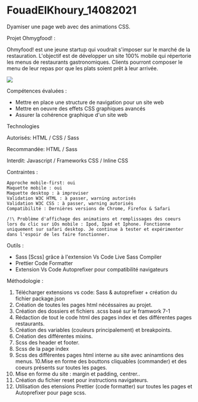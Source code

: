 # FouadElKhoury_14082021
Dyamiser une page web avec des animations CSS.

Projet Ohmygfood! :

Ohmyfood! est une jeune startup qui voudrait s'imposer sur le marché de la restauration. L'objectif est de développer un site 100% mobile qui répertorie les menus de restaurants gastronomiques. Clients pourront composer le menu de leur repas por que les plats soient prêt à leur arrivée. 

<a target="_blank" rel="noopener noreferrer" href="https://github.com/Gozabouro/FouadElKhoury_3_14082021/blob/4e6d476486fe692bfbd6e7fe5e8c31d50092b406/img/screenshot.png">
<img src="https://raw.githubusercontent.com/Gozabouro/FouadElKhoury_3_14082021/main/img/screenshot.png">
</a>


Compétences évaluées :
- Mettre en place une structure de navigation pour un site web
- Mettre en oeuvre des effets CSS graphiques avancés
- Assurer la cohérence graphique d'un site web

Technologies

Autorisés: HTML / CSS / Sass

Recommandée: HTML / Sass

Interdit: Javascript / Frameworks CSS / Inline CSS

Contraintes :

    Approche mobile-first: oui
    Maquette mobile : oui
    Maquette desktop : à improviser
    Validation W3C HTML : à passer, warning autorisés
    Validation W3C CSS : à passer, warning autorisés
    Compatibilité : Dernières versions de Chrome, Firefox & Safari

    /!\ Problème d'affichage des animations et remplissages des coeurs lors du clic sur iOs mobile : Ipod, Ipad et Iphone. Fonctionne uniquement sur safari desktop. Je continue à tester et expérimenter dans l'espoir de les faire fonctionner. 

Outils :

- Sass [Scss] grâce à l'extension Vs Code Live Sass Compiler 
- Prettier Code Formatter
- Extension Vs Code Autoprefixer pour compatibilité navigateurs

Méthodologie :

1. Télécharger extensions vs code: Sass & autoprefixer + création du fichier package.json
2. Création de toutes les pages html nécéssaires au projet.
3. Création des dossiers et fichiers .scss basé sur le framwork 7-1
4. Rédaction de tout le code html des pages index et des différentes pages restaurants.
5. Création des variables (couleurs principalement) et breakpoints.
6. Création des différentes mixins. 
7. Scss des header et footer.
8. Scss de la page index
9. Scss des différentes pages html interne au site avec aninamtions des menus. 
10.Mise en forme des bouttons cliquables (commander) et des coeurs présents sur toutes les pages.
11. Mise en forme du site : margin et padding, centrer..
12. Création du fichier reset pour instructions navigateurs. 
13. Utilisation des etensions Prettier (code formatter) sur toutes les pages et Autoprefixer pour page scss. 
